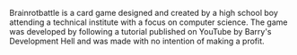 Brainrotbattle is a card game designed and created by a high school boy attending a technical institute with a focus on computer science. The game was developed by following a tutorial published on YouTube by Barry's Development Hell and was made with no intention of making a profit.

